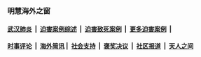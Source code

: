 
### 明慧海外之窗

####  [武汉肺炎](indexes/365.md?t=02261900) &nbsp;|&nbsp;  [迫害案例综述](indexes/328.md?t=02261900) &nbsp;|&nbsp; [迫害致死案例](indexes/277.md?t=02261900)  &nbsp;|&nbsp; [更多迫害案例](indexes/81.md?t=02261900)  &nbsp;|&nbsp; 
####  [时事评论](indexes/19.md?t=02261900) &nbsp;|&nbsp; [海外简讯](indexes/245.md?t=02261900)&nbsp;|&nbsp;  [社会支持](indexes/140.md?t=02261900) &nbsp;|&nbsp; [褒奖决议](indexes/282.md?t=02261900) &nbsp;|&nbsp; [社区报道](indexes/91.md?t=02261900)  &nbsp;|&nbsp; [天人之间](indexes/78.md?t=02261900) 

